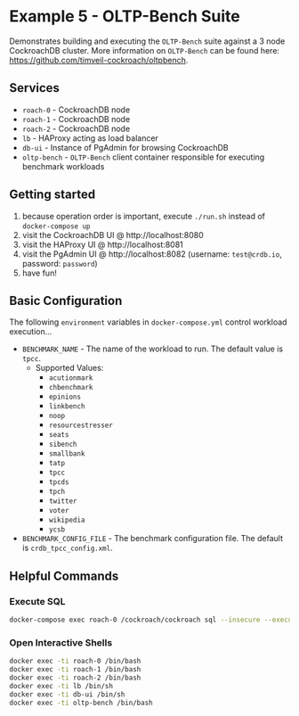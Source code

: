 # Example 5 - OLTP-Bench Suite
Demonstrates building and executing the `OLTP-Bench` suite against a 3 node CockroachDB cluster.  More information on `OLTP-Bench` can be found here: https://github.com/timveil-cockroach/oltpbench.

## Services
* `roach-0` - CockroachDB node
* `roach-1` - CockroachDB node
* `roach-2` - CockroachDB node
* `lb` - HAProxy acting as load balancer
* `db-ui` - Instance of PgAdmin for browsing CockroachDB
* `oltp-bench` - `OLTP-Bench` client container responsible for executing benchmark workloads

## Getting started
1) because operation order is important, execute `./run.sh` instead of `docker-compose up`
2) visit the CockroachDB UI @ http://localhost:8080
3) visit the HAProxy UI @ http://localhost:8081
3) visit the PgAdmin UI @ http://localhost:8082 (username: `test@crdb.io`, password: `password`)
4) have fun!

## Basic Configuration
The following `environment` variables in `docker-compose.yml` control workload execution...
* `BENCHMARK_NAME` - The name of the workload to run.  The default value is `tpcc`.
    * Supported Values:
        * `acutionmark`
        * `chbenchmark`
        * `epinions`
        * `linkbench`
        * `noop`
        * `resourcestresser`
        * `seats`
        * `sibench`
        * `smallbank`
        * `tatp`
        * `tpcc`
        * `tpcds`
        * `tpch`
        * `twitter`
        * `voter`
        * `wikipedia`
        * `ycsb`
* `BENCHMARK_CONFIG_FILE` - The benchmark configuration file.  The default is `crdb_tpcc_config.xml`.

## Helpful Commands

### Execute SQL
```bash
docker-compose exec roach-0 /cockroach/cockroach sql --insecure --execute="create database tpcc;"
```

### Open Interactive Shells
```bash
docker exec -ti roach-0 /bin/bash
docker exec -ti roach-1 /bin/bash
docker exec -ti roach-2 /bin/bash
docker exec -ti lb /bin/sh
docker exec -ti db-ui /bin/sh
docker exec -ti oltp-bench /bin/bash
```
